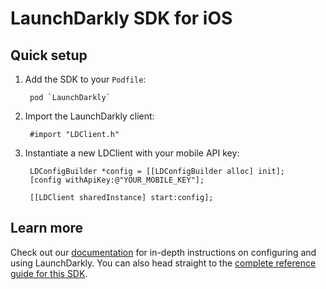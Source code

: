 LaunchDarkly SDK for iOS
========================

Quick setup
-----------

1. Add the SDK to your `Podfile`:

        pod `LaunchDarkly`

2. Import the LaunchDarkly client:

        #import "LDClient.h"

3. Instantiate a new LDClient with your mobile API key:

        LDConfigBuilder *config = [[LDConfigBuilder alloc] init];
        [config withApiKey:@"YOUR_MOBILE_KEY"];
    
        [[LDClient sharedInstance] start:config];


Learn more
-----------

Check out our [documentation](http://docs.launchdarkly.com) for in-depth instructions on configuring and using LaunchDarkly. You can also head straight to the [complete reference guide for this SDK](http://docs.launchdarkly.com/v1.0/docs/ios-sdk-reference).